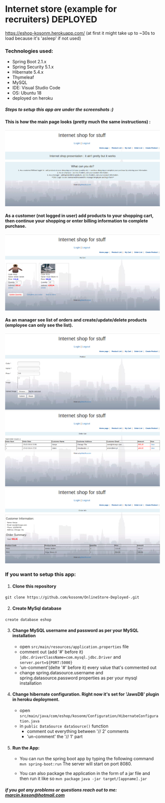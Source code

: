 # Internet store (example for recruiters) **DEPLOYED**
https://eshop-kosonm.herokuapp.com/
(at first it might take up to ~30s to load because it's 'asleep' if not used)
### Technologies used:
* Spring Boot 2.1.x
* Spring Security 5.1.x
* Hibernate 5.4.x
* Thymeleaf
* MySQL
* IDE: Visual Studio Code
* OS: Ubuntu 18
* deployed on heroku

##### Steps to setup this app are under the screenshots :)

#### This is how the main page looks (pretty much the same instructions) :
![MainPage](/src/main/resources/static/images/main_page.png)

#### As a customer (not logged in user) add products to your shopping cart, then continue your shopping or enter billing information to complete purchase.
![MainPage](/src/main/resources/static/images/cart.png)

#### As an manager see list of orders and create/update/delete products (employee can only see the list). 
![MainPage](/src/main/resources/static/images/create_product.png)
![MainPage](/src/main/resources/static/images/orderlist_1.png)
![MainPage](/src/main/resources/static/images/orderlist_2.png)

### If you want to setup this app:
1. #### Clone this repository
`git clone https://github.com/kosonm/OnlineStore-Deployed-.git` 

2. #### Create MySql database
 `create database eshop`
 
3. #### Change MySQL username and password as per your MySQL installation
    - open `src/main/resources/application.properties` file
    - comment out (add '#' before it) `jdbc.driverClassName=com.mysql.jdbc.Driver` and `server.port=${PORT:5000}`
    - 'un-comment'(delte '#' before it) every value that's commented out
    - change spring.datasource.username and spring.datasource.password properties as per your mysql installation

4. #### Change hibernate configuration. Right now it's set for 'JawsDB' plugin in heroku deployment. 
    - open `src/main/java/com/eshop/kosonm/Configuration/HibernateConfiguration.java`
    - in `public DataSource dataSource()` function 
        - comment out everything between '// 2' comments
        - 'un-comment' the '// 1' part

5. #### Run the App:
    - You can run the spring boot app by typing the following command `mvn spring-boot:run`
     The server will start on port 8080.

    - You can also package the application in the form of a jar file and then run it like so
`mvn package`
`java -jar target/[appname].jar`


##### if you got any problems or questions reach out to me: marcin.koson@hotmail.com
